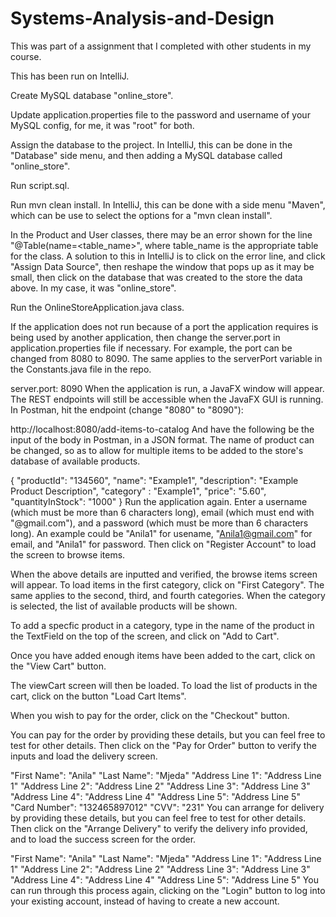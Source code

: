 # Systems-Analysis-and-Design

This was part of a assignment that I completed with other students in my course.

This has been run on IntelliJ.

Create MySQL database "online_store".

Update application.properties file to the password and username of your MySQL config, for me, it was "root" for both.

Assign the database to the project. In IntelliJ, this can be done in the "Database" side menu, and then adding a MySQL database called "online_store".

Run script.sql.

Run mvn clean install. In IntelliJ, this can be done with a side menu "Maven", which can be use to select the options for a "mvn clean install".

In the Product and User classes, there may be an error shown for the line "@Table(name=<table_name>", where table_name is the appropriate table for the class. A solution to this in IntelliJ is to click on the error line, and click "Assign Data Source", then reshape the window that pops up as it may be small, then click on the database that was created to the store the data above. In my case, it was "online_store".

Run the OnlineStoreApplication.java class.

If the application does not run because of a port the application requires is being used by another application, then change the server.port in application.properties file if necessary. For example, the port can be changed from 8080 to 8090. The same applies to the serverPort variable in the Constants.java file in the repo.

 server.port: 8090
When the application is run, a JavaFX window will appear. The REST endpoints will still be accessible when the JavaFX GUI is running. In Postman, hit the endpoint (change "8080" to "8090"):

http://localhost:8080/add-items-to-catalog
And have the following be the input of the body in Postman, in a JSON format. The name of product can be changed, so as to allow for multiple items to be added to the store's database of available products.

{
    "productId": "134560",
    "name": "Example1",
    "description": "Example Product Description",
    "category" : "Example1",
    "price": "5.60",
    "quantityInStock": "1000"
}
Run the application again. Enter a username (which must be more than 6 characters long), email (which must end with "@gmail.com"), and a password (which must be more than 6 characters long). An example could be "Anila1" for usename, "Anila1@gmail.com" for email, and "Anila1" for password. Then click on "Register Account" to load the screen to browse items.

When the above details are inputted and verified, the browse items screen will appear. To load items in the first category, click on "First Category". The same applies to the second, third, and fourth categories. When the category is selected, the list of available products will be shown.

To add a specfic product in a category, type in the name of the product in the TextField on the top of the screen, and click on "Add to Cart".

Once you have added enough items have been added to the cart, click on the "View Cart" button.

The viewCart screen will then be loaded. To load the list of products in the cart, click on the button "Load Cart Items".

When you wish to pay for the order, click on the "Checkout" button.

You can pay for the order by providing these details, but you can feel free to test for other details. Then click on the "Pay for Order" button to verify the inputs and load the delivery screen.

"First Name":       "Anila"
"Last Name":        "Mjeda"
"Address Line 1":   "Address Line 1"
"Address Line 2":   "Address Line 2"
"Address Line 3":   "Address Line 3"
"Address Line 4":   "Address Line 4"
"Address Line 5":   "Address Line 5"
"Card Number":      "132465897012"
"CVV":              "231"
You can arrange for delivery by providing these details, but you can feel free to test for other details. Then click on the "Arrange Delivery" to verify the delivery info provided, and to load the success screen for the order.

"First Name":       "Anila"
"Last Name":        "Mjeda"
"Address Line 1":   "Address Line 1"
"Address Line 2":   "Address Line 2"
"Address Line 3":   "Address Line 3"
"Address Line 4":   "Address Line 4"
"Address Line 5":   "Address Line 5"
You can run through this process again, clicking on the "Login" button to log into your existing account, instead of having to create a new account.
